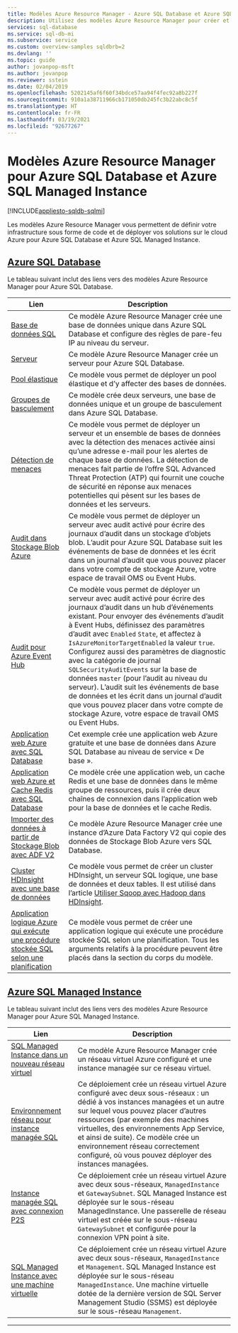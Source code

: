 ```yaml
---
title: Modèles Azure Resource Manager - Azure SQL Database et Azure SQL Managed Instance
description: Utilisez des modèles Azure Resource Manager pour créer et configurer Azure SQL Database et Azure SQL Managed Instance.
services: sql-database
ms.service: sql-db-mi
ms.subservice: service
ms.custom: overview-samples sqldbrb=2
ms.devlang: ''
ms.topic: guide
author: jovanpop-msft
ms.author: jovanpop
ms.reviewer: sstein
ms.date: 02/04/2019
ms.openlocfilehash: 5202145af6f60f34bdce57aa94f4fec92a8b227f
ms.sourcegitcommit: 910a1a38711966cb171050db245fc3b22abc8c5f
ms.translationtype: HT
ms.contentlocale: fr-FR
ms.lasthandoff: 03/19/2021
ms.locfileid: "92677267"
---
```

# <a name="azure-resource-manager-templates-for-azure-sql-database--sql-managed-instance"></a>Modèles Azure Resource Manager pour Azure SQL Database et Azure SQL Managed Instance
[!INCLUDE[appliesto-sqldb-sqlmi](../includes/appliesto-sqldb-sqlmi.md)]

Les modèles Azure Resource Manager vous permettent de définir votre infrastructure sous forme de code et de déployer vos solutions sur le cloud Azure pour Azure SQL Database et Azure SQL Managed Instance.

## <a name="azure-sql-database"></a>[Azure SQL Database](#tab/single-database)

Le tableau suivant inclut des liens vers des modèles Azure Resource Manager pour Azure SQL Database.

|Lien |Description|
|---|---|
| [Base de données SQL](https://github.com/Azure/azure-quickstart-templates/tree/master/201-sql-database-transparent-encryption-create) | Ce modèle Azure Resource Manager crée une base de données unique dans Azure SQL Database et configure des règles de pare-feu IP au niveau du serveur. |
| [Serveur](https://github.com/Azure/azure-quickstart-templates/tree/master/101-sql-logical-server) | Ce modèle Azure Resource Manager crée un serveur pour Azure SQL Database. |
| [Pool élastique](https://github.com/Azure/azure-quickstart-templates/tree/master/101-sql-elastic-pool-create) | Ce modèle vous permet de déployer un pool élastique et d’y affecter des bases de données. |
| [Groupes de basculement](https://github.com/Azure/azure-quickstart-templates/tree/master/101-sql-with-failover-group) | Ce modèle crée deux serveurs, une base de données unique et un groupe de basculement dans Azure SQL Database.|
| [Détection de menaces](https://github.com/Azure/azure-quickstart-templates/tree/master/201-sql-threat-detection-db-policy-multiple-databases) | Ce modèle vous permet de déployer un serveur et un ensemble de bases de données avec la détection des menaces activée ainsi qu’une adresse e-mail pour les alertes de chaque base de données. La détection de menaces fait partie de l’offre SQL Advanced Threat Protection (ATP) qui fournit une couche de sécurité en réponse aux menaces potentielles qui pèsent sur les bases de données et les serveurs.|
| [Audit dans Stockage Blob Azure](https://github.com/Azure/azure-quickstart-templates/tree/master/201-sql-auditing-server-policy-to-blob-storage) | Ce modèle vous permet de déployer un serveur avec audit activé pour écrire des journaux d’audit dans un stockage d’objets blob. L’audit pour Azure SQL Database suit les événements de base de données et les écrit dans un journal d’audit que vous pouvez placer dans votre compte de stockage Azure, votre espace de travail OMS ou Event Hubs.|
| [Audit pour Azure Event Hub](https://github.com/Azure/azure-quickstart-templates/tree/master/201-sql-auditing-server-policy-to-eventhub) | Ce modèle vous permet de déployer un serveur avec audit activé pour écrire des journaux d’audit dans un hub d’événements existant. Pour envoyer des événements d’audit à Event Hubs, définissez des paramètres d’audit avec `Enabled` `State`, et affectez à `IsAzureMonitorTargetEnabled` la valeur `true`. Configurez aussi des paramètres de diagnostic avec la catégorie de journal `SQLSecurityAuditEvents` sur la base de données `master` (pour l’audit au niveau du serveur). L’audit suit les événements de base de données et les écrit dans un journal d’audit que vous pouvez placer dans votre compte de stockage Azure, votre espace de travail OMS ou Event Hubs.|
| [Application web Azure avec SQL Database](https://github.com/Azure/azure-quickstart-templates/tree/master/201-web-app-sql-database) | Cet exemple crée une application web Azure gratuite et une base de données dans Azure SQL Database au niveau de service « De base ».|
| [Application web Azure et Cache Redis avec SQL Database](https://github.com/Azure/azure-quickstart-templates/tree/master/201-web-app-redis-cache-sql-database) | Ce modèle crée une application web, un cache Redis et une base de données dans le même groupe de ressources, puis il crée deux chaînes de connexion dans l’application web pour la base de données et le cache Redis.|
| [Importer des données à partir de Stockage Blob avec ADF V2](https://github.com/Azure/azure-quickstart-templates/tree/master/101-data-factory-v2-blob-to-sql-copy) | Ce modèle Azure Resource Manager crée une instance d’Azure Data Factory V2 qui copie des données de Stockage Blob Azure vers SQL Database.|
| [Cluster HDInsight avec une base de données](https://github.com/Azure/azure-quickstart-templates/tree/master/101-hdinsight-linux-with-sql-database) | Ce modèle vous permet de créer un cluster HDInsight, un serveur SQL logique, une base de données et deux tables. Il est utilisé dans l’article [Utiliser Sqoop avec Hadoop dans HDInsight](../../hdinsight/hadoop/hdinsight-use-sqoop.md). |
| [Application logique Azure qui exécute une procédure stockée SQL selon une planification](https://github.com/Azure/azure-quickstart-templates/tree/master/101-logic-app-sql-proc) | Ce modèle vous permet de créer une application logique qui exécute une procédure stockée SQL selon une planification. Tous les arguments relatifs à la procédure peuvent être placés dans la section du corps du modèle.|

## <a name="azure-sql-managed-instance"></a>[Azure SQL Managed Instance](#tab/managed-instance)

Le tableau suivant inclut des liens vers des modèles Azure Resource Manager pour Azure SQL Managed Instance.

|Lien|Description|
|---|---|
| [SQL Managed Instance dans un nouveau réseau virtuel](https://github.com/Azure/azure-quickstart-templates/tree/master/101-sqlmi-new-vnet) | Ce modèle Azure Resource Manager crée un réseau virtuel Azure configuré et une instance managée sur ce réseau virtuel. |
| [Environnement réseau pour instance managée SQL](https://github.com/Azure/azure-quickstart-templates/tree/master/101-sql-managed-instance-azure-environment) | Ce déploiement crée un réseau virtuel Azure configuré avec deux sous-réseaux : un dédié à vos instances managées et un autre sur lequel vous pouvez placer d’autres ressources (par exemple des machines virtuelles, des environnements App Service, et ainsi de suite). Ce modèle crée un environnement réseau correctement configuré, où vous pouvez déployer des instances managées. |
| [Instance managée SQL avec connexion P2S](https://github.com/Azure/azure-quickstart-templates/tree/master/201-sqlmi-new-vnet-w-point-to-site-vpn) | Ce déploiement crée un réseau virtuel Azure avec deux sous-réseaux, `ManagedInstance` et `GatewaySubnet`. SQL Managed Instance est déployée sur le sous-réseau ManagedInstance. Une passerelle de réseau virtuel est créée sur le sous-réseau `GatewaySubnet` et configurée pour la connexion VPN point à site. |
| [SQL Managed Instance avec une machine virtuelle](https://github.com/Azure/azure-quickstart-templates/tree/master/201-sqlmi-new-vnet-w-jumpbox) | Ce déploiement crée un réseau virtuel Azure avec deux sous-réseaux, `ManagedInstance` et `Management`. SQL Managed Instance est déployée sur le sous-réseau `ManagedInstance`. Une machine virtuelle dotée de la dernière version de SQL Server Management Studio (SSMS) est déployée sur le sous-réseau `Management`. |

---